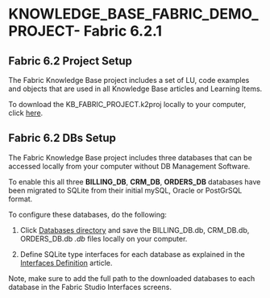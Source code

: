 # KNOWLEDGE_BASE_FABRIC_DEMO_PROJECT- Fabric 6.2.1

## Fabric 6.2 Project Setup
The Fabric Knowledge Base project includes a set of LU, code examples and objects that are used in all Knowledge Base articles and Learning Items.

To download the KB_FABRIC_PROJECT.k2proj locally to your computer, click [here](https://github.com/k2view-academy/K2View-Academy/blob/Academy_6.2/articles/demo_project/KB_FABRIC_PROJECT.k2export).


## Fabric 6.2 DBs Setup

The Fabric Knowledge Base project includes three databases that can be accessed locally from your computer without DB Management Software.

To enable this all three **BILLING_DB**, **CRM_DB**, **ORDERS_DB** databases have been migrated to SQLite from their initial mySQL, Oracle or PostGrSQL format.

To configure these databases, do the following:

1. Click [Databases directory](https://github.com/k2view-academy/K2View-Academy/tree/Academy_6.2/articles/demo_project/SqliteDB) and save the BILLING_DB.db, CRM_DB.db, ORDERS_DB.db *.db* files locally on your computer. 

2. Define SQLite type interfaces for each database as explained in the [Interfaces Definition](https://github.com/k2view-academy/K2View-Academy/blob/Academy_6.2/academy/Training_Level_1/03_fabric_basic_LU/03_04_define_the_interfaces.md) article.

Note, make sure to add the full path to the downloaded databases to each database in the Fabric Studio Interfaces screens.




